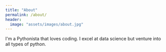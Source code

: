 ```yaml
---
title: "About"
permalink: /about/
header:
  image: "assets/images/about.jpg"
---
```


I'm a Pythonista that loves coding.  I excel at data science but venture into all types of python.
